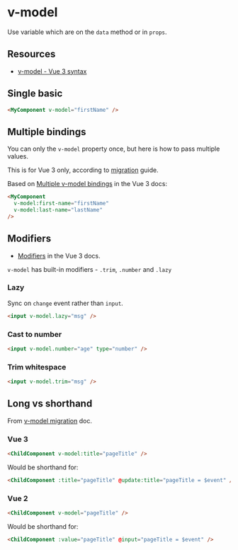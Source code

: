 # v-model

Use variable which are on the `data` method or in `props`.


## Resources

- [v-model - Vue 3 syntax](https://v3.vuejs.org/guide/migration/v-model.html#_3-x-syntax)


## Single basic

```html
<MyComponent v-model="firstName" />
```


## Multiple bindings

You can only the `v-model` property once, but here is how to pass multiple values.

This is for Vue 3 only, according to [migration](https://v3.vuejs.org/guide/migration/v-model.html#overview) guide.

Based on [Multiple v-model bindings](https://v3.vuejs.org/guide/component-custom-events.html#multiple-v-model-bindings) in the Vue 3 docs:

```html
<MyComponent
  v-model:first-name="firstName"
  v-model:last-name="lastName"
/>
```


## Modifiers

- [Modifiers](https://v3.vuejs.org/guide/forms.html#modifiers) in the Vue 3 docs.

`v-model` has built-in modifiers - `.trim`, `.number` and `.lazy`

### Lazy

Sync on `change` event rather than `input`.

```html
<input v-model.lazy="msg" />
```

### Cast to number

```html
<input v-model.number="age" type="number" />
```

### Trim whitespace

```html
<input v-model.trim="msg" />
```


## Long vs shorthand

From [v-model migration](https://v3.vuejs.org/guide/migration/v-model.html#_3-x-syntax) doc.

### Vue 3

```html
<ChildComponent v-model:title="pageTitle" />
```

Would be shorthand for:

```html
<ChildComponent :title="pageTitle" @update:title="pageTitle = $event" />
```

### Vue 2

```html
<ChildComponent v-model="pageTitle" />
```

Would be shorthand for:

```html
<ChildComponent :value="pageTitle" @input="pageTitle = $event" />
```
